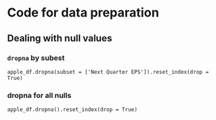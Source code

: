 # Code for data preparation


## Dealing with null values

### ```dropna``` by subest 
```
apple_df.dropna(subset = ['Next Quarter EPS']).reset_index(drop = True)
```

### dropna for all nulls
```
apple_df.dropna().reset_index(drop = True)
```
